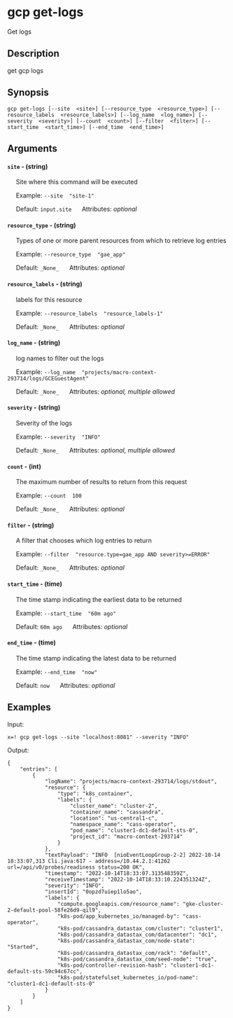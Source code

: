 # gcp get-logs

Get logs

## Description

get gcp logs

## Synopsis

`gcp get-logs [--site  <site>] [--resource_type  <resource_type>] [--resource_labels  <resource_labels>] [--log_name  <log_name>] [--severity  <severity>] [--count  <count>] [--filter  <filter>] [--start_time  <start_time>] [--end_time  <end_time>]`

## Arguments


#### `site` - (string)

&nbsp;&nbsp;&nbsp;&nbsp; Site where this command will be executed  

&nbsp;&nbsp;&nbsp;&nbsp; Example:  `--site  "site-1"`

&nbsp;&nbsp;&nbsp;&nbsp; Default: `input.site`
&nbsp;&nbsp;&nbsp;&nbsp; Attributes: _optional_  


#### `resource_type` - (string)

&nbsp;&nbsp;&nbsp;&nbsp; Types of one or more parent resources from which to retrieve log entries  

&nbsp;&nbsp;&nbsp;&nbsp; Example:  `--resource_type  "gae_app"`

&nbsp;&nbsp;&nbsp;&nbsp; Default: `_None_`
&nbsp;&nbsp;&nbsp;&nbsp; Attributes: _optional_  


#### `resource_labels` - (string)

&nbsp;&nbsp;&nbsp;&nbsp; labels for this resource  

&nbsp;&nbsp;&nbsp;&nbsp; Example:  `--resource_labels  "resource_labels-1"`

&nbsp;&nbsp;&nbsp;&nbsp; Default: `_None_`
&nbsp;&nbsp;&nbsp;&nbsp; Attributes: _optional_  


#### `log_name` - (string)

&nbsp;&nbsp;&nbsp;&nbsp; log names to filter out the logs  

&nbsp;&nbsp;&nbsp;&nbsp; Example:  `--log_name  "projects/macro-context-293714/logs/GCEGuestAgent"`

&nbsp;&nbsp;&nbsp;&nbsp; Default: `_None_`
&nbsp;&nbsp;&nbsp;&nbsp; Attributes: _optional, multiple allowed_  


#### `severity` - (string)

&nbsp;&nbsp;&nbsp;&nbsp; Severity of the logs  

&nbsp;&nbsp;&nbsp;&nbsp; Example:  `--severity  "INFO"`

&nbsp;&nbsp;&nbsp;&nbsp; Default: `_None_`
&nbsp;&nbsp;&nbsp;&nbsp; Attributes: _optional, multiple allowed_  


#### `count` - (int)

&nbsp;&nbsp;&nbsp;&nbsp; The maximum number of results to return from this request  

&nbsp;&nbsp;&nbsp;&nbsp; Example:  `--count  100`

&nbsp;&nbsp;&nbsp;&nbsp; Default: `_None_`
&nbsp;&nbsp;&nbsp;&nbsp; Attributes: _optional_  


#### `filter` - (string)

&nbsp;&nbsp;&nbsp;&nbsp; A filter that chooses which log entries to return  

&nbsp;&nbsp;&nbsp;&nbsp; Example:  `--filter  "resource.type=gae_app AND severity>=ERROR"`

&nbsp;&nbsp;&nbsp;&nbsp; Default: `_None_`
&nbsp;&nbsp;&nbsp;&nbsp; Attributes: _optional_  


#### `start_time` - (time)

&nbsp;&nbsp;&nbsp;&nbsp; The time stamp indicating the earliest data to be returned  

&nbsp;&nbsp;&nbsp;&nbsp; Example:  `--start_time  "60m ago"`

&nbsp;&nbsp;&nbsp;&nbsp; Default: `60m ago`
&nbsp;&nbsp;&nbsp;&nbsp; Attributes: _optional_  


#### `end_time` - (time)

&nbsp;&nbsp;&nbsp;&nbsp; The time stamp indicating the latest data to be returned  

&nbsp;&nbsp;&nbsp;&nbsp; Example:  `--end_time  "now"`

&nbsp;&nbsp;&nbsp;&nbsp; Default: `now`
&nbsp;&nbsp;&nbsp;&nbsp; Attributes: _optional_  



## Examples

Input: 
```
x=! gcp get-logs --site "localhost:8081" --severity "INFO"
```
Output: 
```
{
    "entries": [
        {
            "logName": "projects/macro-context-293714/logs/stdout",
            "resource": {
                "type": "k8s_container",
                "labels": {
                    "cluster_name": "cluster-2",
                    "container_name": "cassandra",
                    "location": "us-central1-c",
                    "namespace_name": "cass-operator",
                    "pod_name": "cluster1-dc1-default-sts-0",
                    "project_id": "macro-context-293714"
                }
            },
            "textPayload": "INFO  [nioEventLoopGroup-2-2] 2022-10-14 18:33:07,313 Cli.java:617 - address=/10.44.2.1:41262 url=/api/v0/probes/readiness status=200 OK",
            "timestamp": "2022-10-14T18:33:07.313548359Z",
            "receiveTimestamp": "2022-10-14T18:33:10.224351324Z",
            "severity": "INFO",
            "insertId": "0opzd7uiep1lo5ao",
            "labels": {
                "compute.googleapis.com/resource_name": "gke-cluster-2-default-pool-58fe26d9-qil9",
                "k8s-pod/app_kubernetes_io/managed-by": "cass-operator",
                "k8s-pod/cassandra_datastax_com/cluster": "cluster1",
                "k8s-pod/cassandra_datastax_com/datacenter": "dc1",
                "k8s-pod/cassandra_datastax_com/node-state": "Started",
                "k8s-pod/cassandra_datastax_com/rack": "default",
                "k8s-pod/cassandra_datastax_com/seed-node": "true",
                "k8s-pod/controller-revision-hash": "cluster1-dc1-default-sts-59c94c67cc",
                "k8s-pod/statefulset_kubernetes_io/pod-name": "cluster1-dc1-default-sts-0"
            }
        }
    ]
}
```

